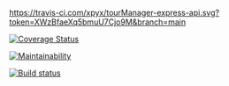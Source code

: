 https://travis-ci.com/xpyx/tourManager-express-api.svg?token=XWzBfaeXq5bmuU7Cjo9M&branch=main

[![Coverage Status](https://coveralls.io/repos/github/xpyx/tourManager-express-api/badge.svg?branch=main&t=kEEsTW)](https://coveralls.io/github/xpyx/tourManager-express-api?branch=main)

[![Maintainability](https://api.codeclimate.com/v1/badges/dd8344d87bb20ea6fe8e/maintainability)](https://codeclimate.com/github/xpyx/tourManager-express-api/maintainability)

[![Build status](https://ci.appveyor.com/api/projects/status/eo8dpouhkoudmgjx?svg=true)](https://ci.appveyor.com/project/xpyx/tourmanager-express-api)
